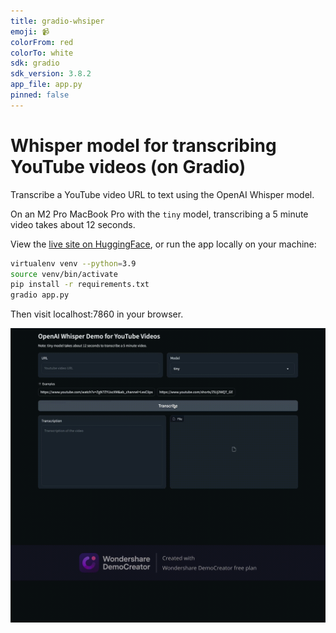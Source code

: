 ```yaml
---
title: gradio-whsiper
emoji: 📹
colorFrom: red
colorTo: white
sdk: gradio
sdk_version: 3.8.2
app_file: app.py
pinned: false
---
```


# Whisper model for transcribing YouTube videos (on Gradio)

Transcribe a YouTube video URL to text using the OpenAI Whisper model.

On an M2 Pro MacBook Pro with the `tiny` model, transcribing a 5 minute video takes about 12 seconds.

View the [live site on HuggingFace](https://huggingface.co/spaces/harryb0905/gradio-whisper-yt-transcripts), or run the app locally on your machine:

```bash
virtualenv venv --python=3.9
source venv/bin/activate
pip install -r requirements.txt
gradio app.py
```

Then visit localhost:7860 in your browser.

![video](./docs/video.gif)


